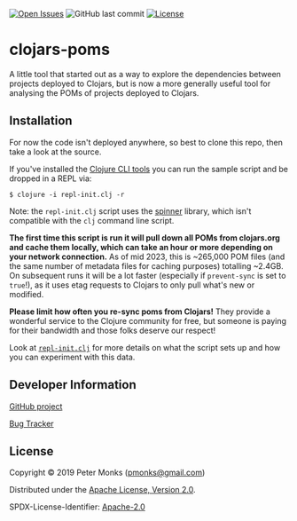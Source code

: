 [![Open Issues](https://img.shields.io/github/issues/pmonks/clojars-poms.svg)](https://github.com/pmonks/clojars-poms/issues)
![GitHub last commit](https://img.shields.io/github/last-commit/pmonks/clojars-poms.svg)
[![License](https://img.shields.io/github/license/pmonks/clojars-poms.svg)](https://github.com/pmonks/clojars-poms/blob/master/LICENSE)
<!-- [![Dependencies Status](https://versions.deps.co/pmonks/clojars-poms/status.svg)](https://versions.deps.co/pmonks/clojars-poms) -->

# clojars-poms

A little tool that started out as a way to explore the dependencies between projects deployed to Clojars, but is now a more generally useful tool for analysing the POMs of projects deployed to Clojars.

## Installation

For now the code isn't deployed anywhere, so best to clone this repo, then take a look at the source.

If you've installed the [Clojure CLI tools](https://clojure.org/guides/getting_started#_clojure_installer_and_cli_tools) you can run the sample script and be dropped in a REPL via:

```shell
$ clojure -i repl-init.clj -r
```

Note: the `repl-init.clj` script uses the [spinner](https://github.com/pmonks/spinner) library, which isn't compatible with the `clj` command line script.

**The first time this script is run it will pull down all POMs from clojars.org and cache them locally, which can take an hour or more depending on your network connection.**  As of mid 2023, this is ~265,000 POM files (and the same number of metadata files for caching purposes) totalling ~2.4GB.  On subsequent runs it will be a lot faster (especially if `prevent-sync` is set to `true`!), as it uses etag requests to Clojars to only pull what's new or modified.

**Please limit how often you re-sync poms from Clojars!**  They provide a wonderful service to the Clojure community for free, but someone is paying for their bandwidth and those folks deserve our respect!

Look at [`repl-init.clj`](https://github.com/pmonks/clojars-poms/blob/master/repl-init.clj) for more details on what the script sets up and how you can experiment with this data.

## Developer Information

[GitHub project](https://github.com/pmonks/clojars-poms)

[Bug Tracker](https://github.com/pmonks/clojars-poms/issues)

## License

Copyright © 2019 Peter Monks (pmonks@gmail.com)

Distributed under the [Apache License, Version 2.0](http://www.apache.org/licenses/LICENSE-2.0).

SPDX-License-Identifier: [Apache-2.0](https://spdx.org/licenses/Apache-2.0)
